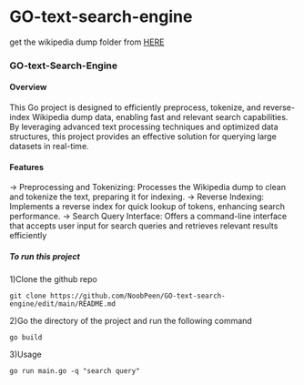 # GO-text-search-engine

get the wikipedia dump folder from [HERE](https://dumps.wikimedia.org/enwiki/latest/enwiki-latest-abstract1.xml.gz)

### GO-text-Search-Engine
#### Overview
This Go project is designed to efficiently preprocess, tokenize, and reverse-index Wikipedia dump data, enabling fast and relevant search capabilities. By leveraging advanced text processing techniques and optimized data structures, this project provides an effective solution for querying large datasets in real-time.

#### Features

-> Preprocessing and Tokenizing: Processes the Wikipedia dump to clean and tokenize the text, preparing it for indexing.
-> Reverse Indexing: Implements a reverse index for quick lookup of tokens, enhancing search performance.
-> Search Query Interface: Offers a command-line interface that accepts user input for search queries and retrieves relevant results efficiently

##### To run this project

1)Clone the github repo
```
git clone https://github.com/NoobPeen/GO-text-search-engine/edit/main/README.md
```

2)Go the directory of the project and run the following command
```
go build
```

3)Usage
```
go run main.go -q "search query"
```
